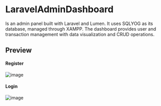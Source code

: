 # LaravelAdminDashboard
Is an admin panel built with Laravel and Lumen. It uses SQLYOG as its database, managed through XAMPP. The dashboard provides user and transaction management with data visualization and CRUD operations.

## Preview

#### Register
![image](https://github.com/user-attachments/assets/bd3c08a9-2476-46ff-8d9d-ae388f6d9a95)

#### Login 
![image](https://github.com/user-attachments/assets/3627b88f-1adf-4a12-88ac-0aa1944323f4)

